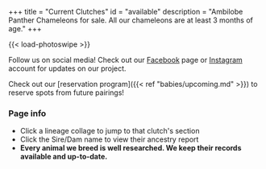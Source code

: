 +++
title = "Current Clutches"
id = "available"
description = "Ambilobe Panther Chameleons for sale. All our chameleons are at least 3 months of age."
+++

{{< load-photoswipe >}}

Follow us on social media! Check out our [Facebook](https://www.facebook.com/jonmarkhill) page or [Instagram](https://www.instagram.com/ipardalis/) account for updates on our project.

Check out our [reservation program]({{< ref "babies/upcoming.md" >}}) to reserve spots from future pairings!


### Page info
- Click a lineage collage to jump to that clutch's section
- Click the Sire/Dam name to view their ancestry report
- **Every animal we breed is well researched. We keep their records available and up-to-date.**
